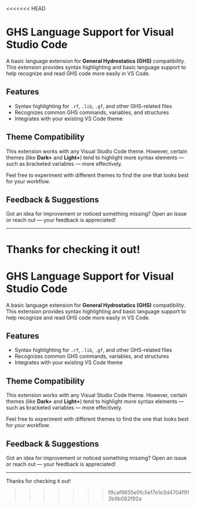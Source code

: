 <<<<<<< HEAD
# GHS Language Support for Visual Studio Code

A basic language extension for **General Hydrostatics (GHS)** compatibility. This extension provides syntax highlighting and basic language support to help recognize and read GHS code more easily in VS Code.

## Features

- Syntax highlighting for `.rf`, `.lib`, `.gf`, and other GHS-related files
- Recognizes common GHS commands, variables, and structures
- Integrates with your existing VS Code theme

## Theme Compatibility

This extension works with any Visual Studio Code theme. However, certain themes (like **Dark+** and **Light+**) tend to highlight more syntax elements — such as bracketed variables — more effectively.

Feel free to experiment with different themes to find the one that looks best for your workflow.

## Feedback & Suggestions

Got an idea for improvement or noticed something missing? Open an issue or reach out — your feedback is appreciated!

---

Thanks for checking it out!
=======
# GHS Language Support for Visual Studio Code

A basic language extension for **General Hydrostatics (GHS)** compatibility. This extension provides syntax highlighting and basic language support to help recognize and read GHS code more easily in VS Code.

## Features

- Syntax highlighting for `.rf`, `.lib`, `.gf`, and other GHS-related files
- Recognizes common GHS commands, variables, and structures
- Integrates with your existing VS Code theme

## Theme Compatibility

This extension works with any Visual Studio Code theme. However, certain themes (like **Dark+** and **Light+**) tend to highlight more syntax elements — such as bracketed variables — more effectively.

Feel free to experiment with different themes to find the one that looks best for your workflow.

## Feedback & Suggestions

Got an idea for improvement or noticed something missing? Open an issue or reach out — your feedback is appreciated!

---

Thanks for checking it out!
>>>>>>> f9caf9655e0fc5e17e1e3d4704f912b9b082f92a
